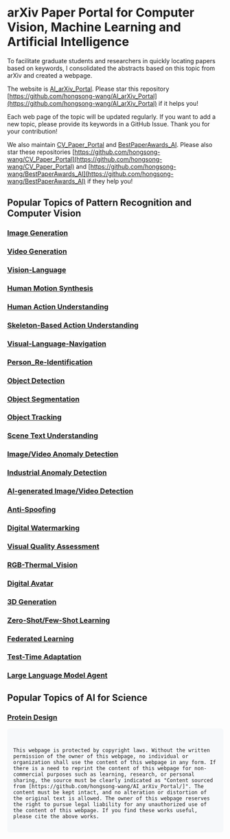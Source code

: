 # arXiv Paper Portal for Computer Vision, Machine Learning and Artificial Intelligence

To facilitate graduate students and researchers in quickly locating papers based on keywords, I consolidated the abstracts based on this topic from arXiv and created a webpage.

The website is [AI_arXiv_Portal](https://hongsong-wang.github.io/AI_arXiv_Portal/). Please star this repository [https://github.com/hongsong-wang/AI_arXiv_Portal](https://github.com/hongsong-wang/AI_arXiv_Portal) if it helps you! 

Each web page of the topic will be updated regularly. If you want to add a new topic, please provide its keywords in a GitHub Issue. Thank you for your contribution!

We also maintain [CV_Paper_Portal](https://hongsong-wang.github.io/CV_Paper_Portal/) and [BestPaperAwards_AI](https://github.com/hongsong-wang/BestPaperAwards_AI). Please also star these repositories [https://github.com/hongsong-wang/CV_Paper_Portal](https://github.com/hongsong-wang/CV_Paper_Portal) and [https://github.com/hongsong-wang/BestPaperAwards_AI](https://github.com/hongsong-wang/BestPaperAwards_AI) if they help you!

## Popular Topics of Pattern Recognition and Computer Vision

### [Image Generation](https://hongsong-wang.github.io/Image_Generation/)

### [Video Generation](https://hongsong-wang.github.io/Video_Generation/)

### [Vision-Language](https://hongsong-wang.github.io/Vision-Language/)

### [Human Motion Synthesis](https://hongsong-wang.github.io/HumanMotion/)

### [Human Action Understanding](https://hongsong-wang.github.io/ActionUnderstanding/)

### [Skeleton-Based Action Understanding](https://hongsong-wang.github.io/Skeleton-Based-Action/)

### [Visual-Language-Navigation](https://hongsong-wang.github.io/Visual-Language-Navigation/)

### [Person_Re-Identification](https://hongsong-wang.github.io/Person_Re-Identification/) 

### [Object Detection](https://hongsong-wang.github.io/Object_Detection/)

### [Object Segmentation](https://hongsong-wang.github.io/Object_Segmentation/)

### [Object Tracking](https://hongsong-wang.github.io/Object_Tracking/)

### [Scene Text Understanding](https://hongsong-wang.github.io/Scene_Text_OCR/)

### [Image/Video Anomaly Detection](https://hongsong-wang.github.io/Anomaly-Detection/)

### [Industrial Anomaly Detection](https://hongsong-wang.github.io/Industrial_Anomaly_Detection/)

### [AI-generated Image/Video Detection](https://hongsong-wang.github.io/Visual_Deepfake/) 

### [Anti-Spoofing](https://hongsong-wang.github.io/Anti-Spoofing/)

### [Digital Watermarking](https://hongsong-wang.github.io/Watermarking/)

### [Visual Quality Assessment](https://hongsong-wang.github.io/Quality_Assessment/)

### [RGB-Thermal_Vision](https://hongsong-wang.github.io/RGB-Thermal_Vision/)

### [Digital Avatar](https://hongsong-wang.github.io/Digital_Avatar/)

### [3D Generation](https://hongsong-wang.github.io/3D_Generation/)

### [Zero-Shot/Few-Shot Learning](https://hongsong-wang.github.io/Few_Zero_Shot_Learning/)

### [Federated Learning](https://hongsong-wang.github.io/Federated_Learning/)

### [Test-Time Adaptation](https://hongsong-wang.github.io/Test-time-Adaptation/)

### [Large Language Model Agent](https://hongsong-wang.github.io/LLM_Agent/)


## Popular Topics of AI for Science

### [Protein Design](https://hongsong-wang.github.io/Protein_Design/)


<div style="background-color: #f6f8fa; padding: 1em; border-radius: 6px; font-family: monospace; white-space: pre-wrap;">
<code>
This webpage is protected by copyright laws. Without the written permission of the owner of this webpage, no individual or organization shall use the content of this webpage in any form. If there is a need to reprint the content of this webpage for non-commercial purposes such as learning, research, or personal sharing, the source must be clearly indicated as "Content sourced from [https://github.com/hongsong-wang/AI_arXiv_Portal/]". The content must be kept intact, and no alteration or distortion of the original text is allowed. The owner of this webpage reserves the right to pursue legal liability for any unauthorized use of the content of this webpage. If you find these works useful, please cite the above works.
</code>
</div>
